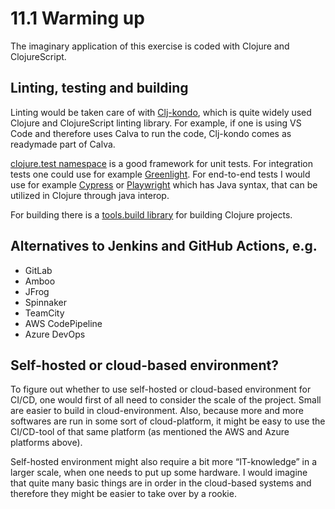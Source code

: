 # 11.1 Warming up
The imaginary application of this exercise is coded with Clojure and ClojureScript. 

## Linting, testing and building
Linting would be taken care of with [Clj-kondo](https://github.com/clj-kondo/clj-kondo), which is quite widely used Clojure and ClojureScript linting library. For example, if one is using VS Code and therefore uses Calva to run the code, Clj-kondo comes as readymade part of Calva.

[clojure.test namespace](https://clojure.github.io/clojure/clojure.test-api.html) is a good framework for unit tests. For integration tests one could use for example [Greenlight](https://github.com/amperity/greenlight). For end-to-end tests I would use for example [Cypress](https://www.cypress.io/) or [Playwright](https://playwright.dev/java/docs/intro/) which has Java syntax, that can be utilized in Clojure through java interop.

For building there is a [tools.build library](https://clojure.org/guides/tools_build) for building Clojure projects.

## Alternatives to Jenkins and GitHub Actions, e.g.
* GitLab
* Amboo
* JFrog
* Spinnaker
* TeamCity
* AWS CodePipeline
* Azure DevOps

## Self-hosted or cloud-based environment?
To figure out whether to use self-hosted or cloud-based environment for CI/CD, one would first of all need to consider the scale of the project. Small are easier to build in cloud-environment. Also, because more and more softwares are run in some sort of cloud-platform, it might be easy to use the CI/CD-tool of that same platform (as mentioned the AWS and Azure platforms above). 

Self-hosted environment might also require a bit more “IT-knowledge” in a larger scale, when one needs to put up some hardware. I would imagine that quite many basic things are in order in the cloud-based systems and therefore they might be easier to take over by a rookie.
